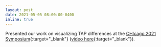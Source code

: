 ```yaml
---
layout: post
date: 2021-05-05 08:00:00-0400
inline: true
---
```


Presented our work on visualizing TAP differences at the [CHIcago 2021 Symposium](https://cdac.uchicago.edu/events/chicago-2021-symposium/){:target="\_blank"} ([video here](https://www.youtube.com/watch?v=xA4JhCQaF90){:target="\_blank"}).